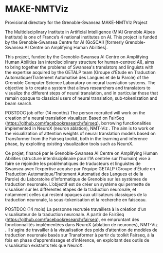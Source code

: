 # MAKE-NMTViz


 
 Provisional directory for the Grenoble-Swansea MAKE-NMTVIz Project 
 
 
 
 The Multidisciplinary Institute in Artificial Intelligence (MIAI Grenoble Alpes Institute)  is one of France’s 4 national institutes on AI.  This project is funded by the Grenoble-Swansea Centre for AI (GoSCAI) [formerly Grenoble-Swansea AI Centre on Amplifying Human Abilities].
 
 
 This project, funded by the Grenoble-Swansea AI Centre on Amplifying Human Abilities (an interdisciplinary structure for human-centred AI), aims to bring together the problems of Swansea's translators and linguists with the expertise acquired by the GETALP team (Groupe d'Étude en Traduction Automatique/Traitement Automatisé des Langues et de la Parole) of the Grenoble Computer Science Laboratory on neural translation systems. The objective is to create a system that allows researchers and translators to visualize the different steps of neural translation, and in particular those that remain opaque to classical users of neural translation, sub-tokenization and beam search.


POSTDOC job offer (14 months)  The person recruited will work on the creation of a neural translation visualizer. Based on FairSeq (https://github.com/facebookresearch/fairseq), borrowing functionalities implemented in NeuroX (neuron ablation), NMT-Viz . The aim is to work on the visualization of attention weights of neural translation models based on Transformer from the Fairseq toolkit, both in the learning and inference phase, by exploiting existing visualization tools such as NeuroX.


 
 
 Ce projet, financé par le Grenoble-Swansea AI Centre on Amplifying Human Abilities (structure interdisciplinaire pour l’IA centrée sur l’humain) vise à faire se rejoindre les problématiques de traducteurs et linguistes de Swansea avec l’expertise acquise par l’équipe GETALP (Groupe d’Étude en Traduction Automatique/Traitement Automatisé des Langues et de la Parole) du Laboratoire d’Informatique de Grenoble sur les systèmes de traduction neuronale. L’objectif est de créer un système qui permette de visualiser sur les différentes étapes de la traduction neuronale, et notamment celles qui restent opaques aux utilisateurs classiques de la traduction neuronale, la sous-tokenisation et la recherche en faisceau.
 
 
POSTDOC (14 mois)
 La personne recrutée travaillera à la création d’un visualisateur de la traduction neuronale. A partir de FairSeq (https://github.com/facebookresearch/fairseq), en empruntant des fonctionnalités implémentées dans NeuroX (ablation de neurones), NMT-Viz . Il s'agira de travailler à la visualisation des poids d’attention de modèles de traduction neuronale basés sur Transformer à partir du toolkit Fairseq, à la fois en phase d’apprentissage et d’inférence, en exploitant des outils de visualisation existants tels que NeuroX.
 

